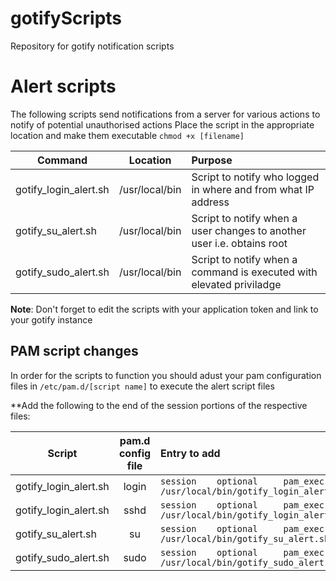 # gotifyScripts
Repository for gotify notification scripts

# Alert scripts
The following scripts send notifications from a server for various actions to notify of potential unauthorised actions
Place the script in the appropriate location and make them executable `chmod +x [filename]`

| Command       | Location          | Purpose  |
| ------------- |:-----------------:| :--------|
|gotify_login_alert.sh| /usr/local/bin| Script to notify who logged in where and from what IP address |
|gotify_su_alert.sh| /usr/local/bin | Script to notify when a user changes to another user i.e. obtains root |
|gotify_sudo_alert.sh| /usr/local/bin | Script to notify when a command is executed with elevated priviladge|

**Note**: Don't forget to edit the scripts with your application token and link to your gotify instance

## PAM script changes 
In order for the scripts to function you should adust your pam configuration files in `/etc/pam.d/[script name]` to execute the alert script files

**Add the following to the end of the session portions of the respective files:

| Script       | pam.d config file        | Entry to add  |
| ------------- |:-----------------:| :--------|
| gotify_login_alert.sh | login | `session    optional     pam_exec.so /usr/local/bin/gotify_login_alert.sh`|
| gotify_login_alert.sh | sshd | `session    optional     pam_exec.so /usr/local/bin/gotify_login_alert.sh`|
| gotify_su_alert.sh | su | `session    optional     pam_exec.so /usr/local/bin/gotify_su_alert.sh`|
| gotify_sudo_alert.sh | sudo | `session    optional     pam_exec.so /usr/local/bin/gotify_sudo_alert.sh`|
